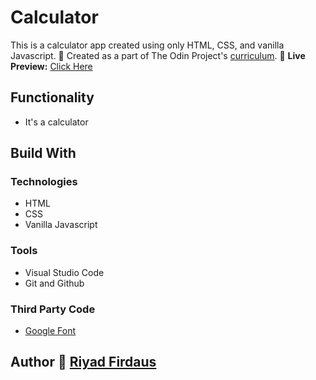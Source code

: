 # Calculator
This is a calculator app created using only HTML, CSS, and vanilla Javascript.
🌱 Created as a part of The Odin Project's [curriculum](https://www.theodinproject.com/lessons/foundations-calculator).
🔗 **Live Preview:** [Click Here](https://riyadfirdaus.github.io/rock-paper-scissors/)

## Functionality
* It's a calculator

## Build With
### Technologies
* HTML
* CSS
* Vanilla Javascript
### Tools
* Visual Studio Code
* Git and Github

### Third Party Code
* [Google Font](https://fonts.google.com/) 

## Author 👤 [Riyad Firdaus](https://github.com/riyadfirdaus/)
